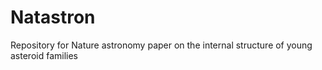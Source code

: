 # Natastron
Repository for Nature astronomy paper on the internal structure of young asteroid families
